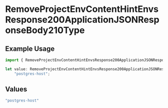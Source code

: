 # RemoveProjectEnvContentHintEnvsResponse200ApplicationJSONResponseBody210Type

## Example Usage

```typescript
import { RemoveProjectEnvContentHintEnvsResponse200ApplicationJSONResponseBody210Type } from "@vercel/sdk/models/operations";

let value: RemoveProjectEnvContentHintEnvsResponse200ApplicationJSONResponseBody210Type =
    "postgres-host";
```

## Values

```typescript
"postgres-host"
```